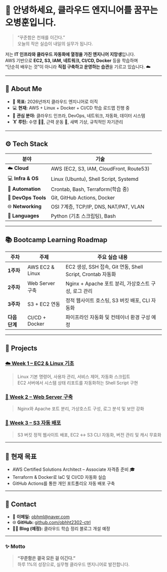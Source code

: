 # 👋 안녕하세요, 클라우드 엔지니어를 꿈꾸는 **오병훈**입니다.

> “꾸준함은 천재를 이긴다.”  
> 오늘의 작은 실습이 내일의 실무가 됩니다.

저는 **IT 인프라와 클라우드 자동화에 열정을 가진 엔지니어 지망생**입니다.  
AWS 기반으로 **EC2, S3, IAM, 네트워크, CI/CD, Docker** 등을 학습하며  
“단순히 배우는 것”이 아니라 **직접 구축하고 운영하는 습관**을 기르고 있습니다. ☁️  

---

## 🧭 About Me

- 🎯 **목표:** 2026년까지 클라우드 엔지니어로 이직  
- 💻 **현재:** AWS + Linux + Docker + CI/CD 학습 로드맵 진행 중  
- 🧠 **관심 분야:** 클라우드 인프라, DevOps, 네트워크, 자동화, 데이터 시스템  
- 🏋️ **루틴:** 수영 🏊‍♂️, 근력 운동 💪, 새벽 기상, 규칙적인 자기관리  

---

## ⚙️ Tech Stack

| 분야 | 기술 |
|------|------|
| ☁️ **Cloud** | AWS (EC2, S3, IAM, CloudFront, Route53) |
| 💻 **Infra & OS** | Linux (Ubuntu), Shell Script, Systemd |
| 🔁 **Automation** | Crontab, Bash, Terraform(학습 중) |
| 🧰 **DevOps Tools** | Git, GitHub Actions, Docker |
| 🌐 **Networking** | OSI 7계층, TCP/IP, DNS, NAT/PAT, VLAN |
| 🐍 **Languages** | Python (기초 스크립팅), Bash |

---

## 📚 Bootcamp Learning Roadmap

| 주차 | 주제 | 주요 실습 내용 |
|------|------|----------------|
| **1주차** | AWS EC2 & Linux | EC2 생성, SSH 접속, Git 연동, Shell Script, Crontab 자동화 |
| **2주차** | Web Server 구축 | Nginx + Apache 포트 분리, 가상호스트 구성, 로그 관리 |
| **3주차** | S3 + EC2 연동 | 정적 웹사이트 호스팅, S3 버킷 배포, CLI 자동화 |
| **다음 단계** | CI/CD + Docker | 파이프라인 자동화 및 컨테이너 환경 구성 예정 |

---

## 🧩 Projects

### [☁️ Week 1 – EC2 & Linux 기초](https://github.com/obhht2302-ctrl/cloud-week1-ec2-linux)
> Linux 기본 명령어, 사용자 관리, 서비스 제어, 자동화 스크립트  
> EC2 서버에서 시스템 상태 리포트를 자동화하는 Shell Script 구현

### [🧭 Week 2 – Web Server 구축](https://github.com/obhht2302-ctrl/cloud-week2-nginx-apache)
> Nginx와 Apache 포트 분리, 가상호스트 구성, 로그 분석 및 보안 강화

### [🚀 Week 3 – S3 자동 배포](https://github.com/obhht2302-ctrl/cloud-week3-s3-deploy)
> S3 버킷 정적 웹사이트 배포, EC2 ↔ S3 CLI 자동화, 버전 관리 및 캐시 무효화

---

## 🎯 현재 목표

- AWS Certified Solutions Architect – Associate 자격증 준비 🎓  
- Terraform & Docker로 IaC 및 CI/CD 자동화 실습  
- GitHub Actions를 통한 개인 포트폴리오 자동 배포 구축  

---

## 💬 Contact
- 📧 **이메일:** obhml@naver.com
- 🌐 **GitHub:** [github.com/obhht2302-ctrl](https://github.com/obhht2302-ctrl)  
- 🧑‍💻 **Blog (예정):** 클라우드 학습 정리 블로그 개설 예정  

---

### ✨ Motto
> **“꾸준함은 결국 모든 걸 이긴다.”**  
> 하루 1%의 성장으로, 실무형 클라우드 엔지니어로 발전합니다.
